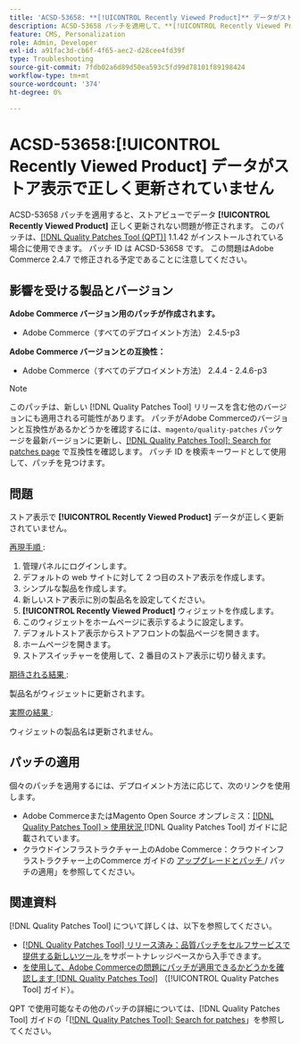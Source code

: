 ```yaml
---
title: 'ACSD-53658: **[!UICONTROL Recently Viewed Product]** データがストア表示で正しく更新されていません'
description: ACSD-53658 パッチを適用して、**[!UICONTROL Recently Viewed Product]** データがストアビューで正しく更新されないAdobe Commerceの問題を修正してください。
feature: CMS, Personalization
role: Admin, Developer
exl-id: a91fac3d-cb6f-4f65-aec2-d28cee4fd39f
type: Troubleshooting
source-git-commit: 7fdb02a6d89d50ea593c5fd99d78101f89198424
workflow-type: tm+mt
source-wordcount: '374'
ht-degree: 0%

---
```


# ACSD-53658:**[!UICONTROL Recently Viewed Product]** データがストア表示で正しく更新されていません

ACSD-53658 パッチを適用すると、ストアビューでデータ **[!UICONTROL Recently Viewed Product]** 正しく更新されない問題が修正されます。 このパッチは、[[!DNL Quality Patches Tool (QPT)]](https://experienceleague.adobe.com/ja/docs/commerce-operations/tools/quality-patches-tool/quality-patches-tool-to-self-serve-quality-patches) 1.1.42 がインストールされている場合に使用できます。 パッチ ID は ACSD-53658 です。 この問題はAdobe Commerce 2.4.7 で修正される予定であることに注意してください。

## 影響を受ける製品とバージョン

**Adobe Commerce バージョン用のパッチが作成されます。**

* Adobe Commerce（すべてのデプロイメント方法） 2.4.5-p3

**Adobe Commerce バージョンとの互換性：**

* Adobe Commerce（すべてのデプロイメント方法） 2.4.4 - 2.4.6-p3

>[!NOTE]
>
>このパッチは、新しい [!DNL Quality Patches Tool] リリースを含む他のバージョンにも適用される可能性があります。 パッチがAdobe Commerceのバージョンと互換性があるかどうかを確認するには、`magento/quality-patches` パッケージを最新バージョンに更新し、[[!DNL Quality Patches Tool]: Search for patches page](https://experienceleague.adobe.com/tools/commerce-quality-patches/index.html?lang=ja) で互換性を確認します。 パッチ ID を検索キーワードとして使用して、パッチを見つけます。

## 問題

ストア表示で **[!UICONTROL Recently Viewed Product]** データが正しく更新されていません。

<u> 再現手順 </u>:

1. 管理パネルにログインします。
1. デフォルトの web サイトに対して 2 つ目のストア表示を作成します。
1. シンプルな製品を作成します。
1. 新しいストア表示に別の製品名を設定してください。
1. **[!UICONTROL Recently Viewed Product]** ウィジェットを作成します。
1. このウィジェットをホームページに表示するように設定します。
1. デフォルトストア表示からストアフロントの製品ページを開きます。
1. ホームページを開きます。
1. ストアスイッチャーを使用して、2 番目のストア表示に切り替えます。

<u> 期待される結果 </u>:

製品名がウィジェットに更新されます。

<u> 実際の結果 </u>:

ウィジェットの製品名は更新されません。

## パッチの適用

個々のパッチを適用するには、デプロイメント方法に応じて、次のリンクを使用します。

* Adobe CommerceまたはMagento Open Source オンプレミス：[[!DNL Quality Patches Tool] > 使用状況 ](/help/tools/quality-patches-tool/usage.md) [!DNL Quality Patches Tool] ガイドに記載されています。
* クラウドインフラストラクチャー上のAdobe Commerce：クラウドインフラストラクチャー上のCommerce ガイドの [ アップグレードとパッチ ](https://experienceleague.adobe.com/docs/commerce-cloud-service/user-guide/develop/upgrade/apply-patches.html?lang=ja)/ パッチの適用」を参照してください。

## 関連資料

[!DNL Quality Patches Tool] について詳しくは、以下を参照してください。

* [[!DNL Quality Patches Tool]  リリース済み：品質パッチをセルフサービスで提供する新しいツール ](https://experienceleague.adobe.com/ja/docs/commerce-operations/tools/quality-patches-tool/quality-patches-tool-to-self-serve-quality-patches) をサポートナレッジベースから入手できます。
* [ を使用して、Adobe Commerceの問題にパッチが適用できるかどうかを確認します  [!DNL Quality Patches Tool]](/help/tools/quality-patches-tool/patches-available-in-qpt/check-patch-for-magento-issue-with-magento-quality-patches.md) （[!UICONTROL Quality Patches Tool] ガイド）。


QPT で使用可能なその他のパッチの詳細については、[!DNL Quality Patches Tool] ガイドの「[[!DNL Quality Patches Tool]: Search for patches](https://experienceleague.adobe.com/tools/commerce-quality-patches/index.html?lang=ja)」を参照してください。
